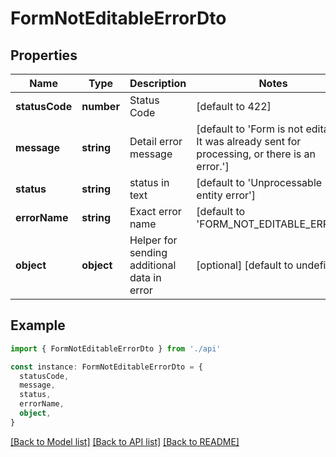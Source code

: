 # FormNotEditableErrorDto

## Properties

| Name           | Type       | Description                                 | Notes                                                                                          |
| -------------- | ---------- | ------------------------------------------- | ---------------------------------------------------------------------------------------------- |
| **statusCode** | **number** | Status Code                                 | [default to 422]                                                                               |
| **message**    | **string** | Detail error message                        | [default to 'Form is not editable. It was already sent for processing, or there is an error.'] |
| **status**     | **string** | status in text                              | [default to 'Unprocessable entity error']                                                      |
| **errorName**  | **string** | Exact error name                            | [default to 'FORM_NOT_EDITABLE_ERROR']                                                         |
| **object**     | **object** | Helper for sending additional data in error | [optional] [default to undefined]                                                              |

## Example

```typescript
import { FormNotEditableErrorDto } from './api'

const instance: FormNotEditableErrorDto = {
  statusCode,
  message,
  status,
  errorName,
  object,
}
```

[[Back to Model list]](../README.md#documentation-for-models) [[Back to API list]](../README.md#documentation-for-api-endpoints) [[Back to README]](../README.md)
